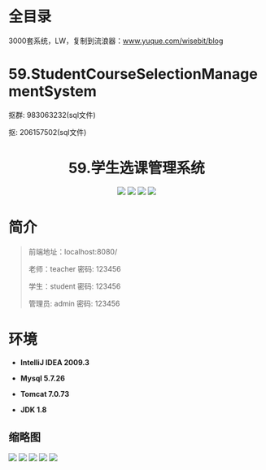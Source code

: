 # 全目录

3000套系统，LW，复制到流浪器：www.yuque.com/wisebit/blog

# 59.StudentCourseSelectionManagementSystem

<p>抠群: 983063232(sql文件)</p>
<p>抠: 206157502(sql文件)</p>

<p><h1 align="center">59.学生选课管理系统</h1></p>


<p align="center">
	<img src="https://img.shields.io/badge/jdk-1.8-orange.svg"/>
    <img src="https://img.shields.io/badge/servlet-5.x-lightgrey.svg"/>
    <img src="https://img.shields.io/badge/jdbc-3.x-blue.svg"/>
    <img src="https://img.shields.io/badge/jsp-3.x-yellow.svg"/>
</p>

# 简介
>
> 
>
> 前端地址：localhost:8080/
>
> 老师：teacher   密码: 123456
>
> 学生：student   密码: 123456
> 
> 管理员: admin   密码: 123456


# 环境

- <b>IntelliJ IDEA 2009.3</b>

- <b>Mysql 5.7.26</b>

- <b>Tomcat 7.0.73</b>

- <b>JDK 1.8</b>


## 缩略图

![](https://bitwise.oss-cn-heyuan.aliyuncs.com/2024/9/10/46e3d841-3845-4508-9237-78db190c876e.png)
![](https://bitwise.oss-cn-heyuan.aliyuncs.com/2024/9/10/ab40b6cb-03d6-4772-870a-9505d633c38e.png)
![](https://bitwise.oss-cn-heyuan.aliyuncs.com/2024/9/10/2e64749c-015c-41b1-b243-52aa94744386.png)
![](https://bitwise.oss-cn-heyuan.aliyuncs.com/2024/9/10/07afcaa4-7afa-4fb4-a16a-484a4da9e00a.png)
![](https://bitwise.oss-cn-heyuan.aliyuncs.com/2024/9/10/b50b7abc-af5f-4aa5-acca-3ab170b4fb52.png)


